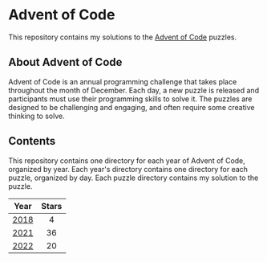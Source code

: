 # Advent of Code

This repository contains my solutions to the [Advent of Code](https://adventofcode.com/) puzzles.

## About Advent of Code

Advent of Code is an annual programming challenge that takes place throughout the month of December. Each day, a new puzzle is released and participants must use their programming skills to solve it. The puzzles are designed to be challenging and engaging, and often require some creative thinking to solve.

## Contents

This repository contains one directory for each year of Advent of Code, organized by year. Each year's directory contains one directory for each puzzle, organized by day. Each puzzle directory contains my solution to the puzzle.

| Year           | Stars |
| ---------------| :---: |
| [ 2018 ](2018) | 4     |
| [ 2021 ](2021) | 36    |
| [ 2022 ](2022) | 20    |
